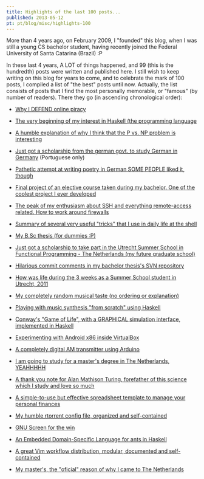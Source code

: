 ```yaml
---
title: Highlights of the last 100 posts...
published: 2013-05-12
pt: pt/blog/misc/highlights-100
---
```


More than 4 years ago, on February 2009, I "founded" this blog, when I was still a young CS bachelor student,
having recently joined the Federal University of Santa Catarina (Brazil) :P

In these last 4 years, A LOT of things happened, and 99 (this is the hundredth) posts were written and published here.
I still wish to keep writing on this blog for years to come, and to celebrate the mark of 100 posts, I compiled a list of "the best" posts until now.
Actually, the list consists of posts that I find the most personally memorable, or "famous" (by number of readers).
There they go (in ascending chronological order):

<!--more-->

  * [Why I DEFEND online piracy](/en/blog/misc/pirat)

  * [The very beginning of my interest in Haskell (the programming language](/en/blog/haskell/haskell-start)

  * [A humble explanation of why I think that the P vs. NP problem is interesting](/en/blog/tech/p-np)

  * [Just got a scholarship from the german govt. to study German in Germany](/pt/blog/ac/winterkurs-2010-dusseldorf) (Portuguese only)

  * [Pathetic attempt at writing poetry in German  SOME PEOPLE liked it, though](/de/blog/misc/die-gruende)

  * [Final project of an elective course taken during my bachelor. One of the coolest project I ever developed](/en/blog/ac/guitar2midi)

  * [The peak of my enthusiasm about SSH and everything remote-access related. How to work around firewalls](/en/blog/tech/ssh-over-ssh)

  * [Summary of several very useful "tricks" that I use in daily life at the shell](/en/blog/tech/shell-magic)

  * [My B.Sc thesis (for dummies :P)](/en/blog/ac/tcc)

  * [Just got a scholarship to take part in the Utrecht Summer School in Functional Programming - The Netherlands (my future graduate school)](/en/blog/ac/buitenland)

  * [Hilarious commit comments in my bachelor thesis's SVN repository](/en/blog/ac/tcc-logs)

  * [How was life during the 3 weeks as a Summer School student in Utrecht, 2011](/en/blog/ac/utrecht-leven)

  * [My completely random musical taste (no ordering or explanation)](/en/blog/misc/muziek1)

  * [Playing with music synthesis "from scratch" using Haskell](/en/blog/haskell/haskell-synth)

  * [Conway's "Game of Life", with a GRAPHICAL simulation interface, implemented in Haskell](/en/blog/haskell/haskell-kata-game-of-life)

  * [Experimenting with Android x86 inside VirtualBox](/en/blog/tech/android-ics-virtualbox)

  * [A completely digital AM transmitter using Arduino](/en/blog/ac/arduino-am)

  * [I am going to study for a master's degree in The Netherlands, YEAHHHHH](/en/blog/ac/sol-iustitiae-ilustra-nos)

  * [A thank you note for Alan Mathison Turing, forefather of this science which I study and love so much](/en/blog/tech/alan-mathison-turing)

  * [A simple-to-use but effective spreadsheet template to manage your personal finances](/en/blog/misc/personal-finance-spreadsheet)

  * [My humble rtorrent config file, organized and self-contained](/en/blog/tech/rtorrentrc)

  * [GNU Screen for the win](/en/blog/tech/screenrc-ftw)

  * [An Embedded Domain-Specific Language for ants in Haskell](/en/blog/haskell/haskell-ants-edsl)

  * [A great Vim workflow distribution, modular, documented and self-contained](/en/blog/tech/modular-xplatform-vim-cfg-with-lasers)

  * [My master's, the "oficial" reason of why I came to The Netherlands](/en/blog/ac/msc)

